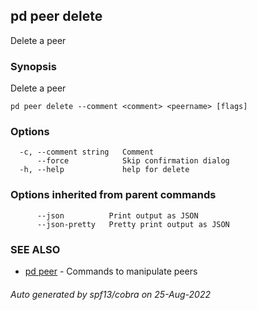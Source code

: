 ## pd peer delete

Delete a peer

### Synopsis

Delete a peer

```
pd peer delete --comment <comment> <peername> [flags]
```

### Options

```
  -c, --comment string   Comment
      --force            Skip confirmation dialog
  -h, --help             help for delete
```

### Options inherited from parent commands

```
      --json          Print output as JSON
      --json-pretty   Pretty print output as JSON
```

### SEE ALSO

* [pd peer](/docs/commands/pd_peer.html)	 - Commands to manipulate peers

###### Auto generated by spf13/cobra on 25-Aug-2022
